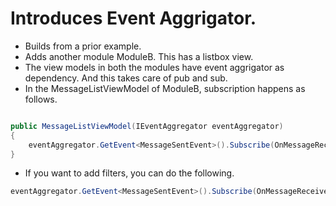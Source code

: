 
# Introduces Event Aggrigator. 
- Builds from a prior example. 
- Adds another module ModuleB. This has a listbox view. 
- The view models in both the modules have event aggrigator as dependency. And this takes care of pub and sub.
- In the MessageListViewModel of ModuleB, subscription happens as follows.
```cs

public MessageListViewModel(IEventAggregator eventAggregator)
{
    eventAggregator.GetEvent<MessageSentEvent>().Subscribe(OnMessageReceived);
}

```

- If you want to add filters, you can do the following. 
```cs
eventAggregator.GetEvent<MessageSentEvent>().Subscribe(OnMessageReceived, ThreadOption.PublisherThread, false, message => message.Contains("Vivek"));
```


